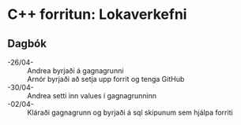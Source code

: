 <h1>C++ forritun: Lokaverkefni</h1>
<h2>Dagbók</h2>

<dl>
  <dt>-26/04-</dt>
  <dd>
    Andrea byrjaði á gagnagrunni <br>
    Arnór byrjaði að setja upp forrit og tenga GitHub
  </dd>
  <dt>-30/04-</dt>
  <dd>
    Andrea setti inn values í gagnagrunninn<br>
  </dd>
  <dt>-02/04-</dt>
  <dd>
    Kláraði gagnagrunn og byrjaði á sql skipunum sem hjálpa forriti
  </dd>
</dl>
